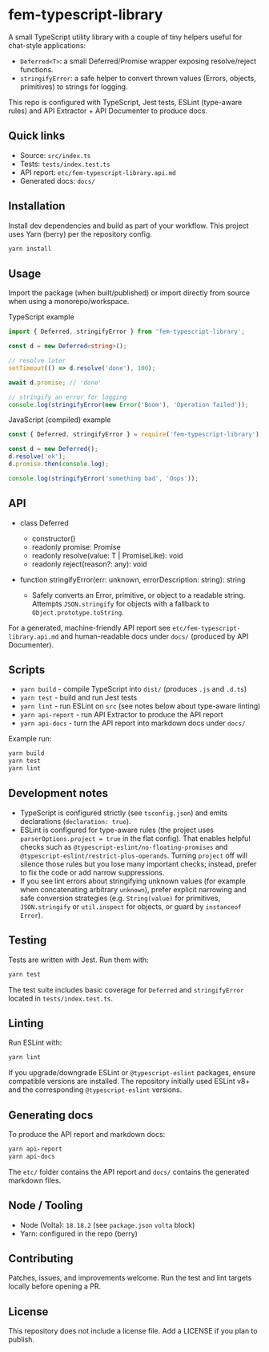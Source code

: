 # fem-typescript-library

A small TypeScript utility library with a couple of tiny helpers useful for chat-style applications:

- `Deferred<T>`: a small Deferred/Promise wrapper exposing resolve/reject functions.
- `stringifyError`: a safe helper to convert thrown values (Errors, objects, primitives) to strings for logging.

This repo is configured with TypeScript, Jest tests, ESLint (type-aware rules) and API Extractor + API Documenter to produce docs.

## Quick links

- Source: `src/index.ts`
- Tests: `tests/index.test.ts`
- API report: `etc/fem-typescript-library.api.md`
- Generated docs: `docs/`

## Installation

Install dev dependencies and build as part of your workflow. This project uses Yarn (berry) per the repository config.

```bash
yarn install
```

## Usage

Import the package (when built/published) or import directly from source when using a monorepo/workspace.

TypeScript example

```ts
import { Deferred, stringifyError } from 'fem-typescript-library';

const d = new Deferred<string>();

// resolve later
setTimeout(() => d.resolve('done'), 100);

await d.promise; // 'done'

// stringify an error for logging
console.log(stringifyError(new Error('Boom'), 'Operation failed'));
```

JavaScript (compiled) example

```js
const { Deferred, stringifyError } = require('fem-typescript-library');

const d = new Deferred();
d.resolve('ok');
d.promise.then(console.log);

console.log(stringifyError('something bad', 'Oops'));
```

## API

- class Deferred<T>
	- constructor()
	- readonly promise: Promise<T>
	- readonly resolve(value: T | PromiseLike<T>): void
	- readonly reject(reason?: any): void

- function stringifyError(err: unknown, errorDescription: string): string
	- Safely converts an Error, primitive, or object to a readable string. Attempts `JSON.stringify` for objects with a fallback to `Object.prototype.toString`.

For a generated, machine-friendly API report see `etc/fem-typescript-library.api.md` and human-readable docs under `docs/` (produced by API Documenter).

## Scripts

- `yarn build` - compile TypeScript into `dist/` (produces `.js` and `.d.ts`)
- `yarn test` - build and run Jest tests
- `yarn lint` - run ESLint on `src` (see notes below about type-aware linting)
- `yarn api-report` - run API Extractor to produce the API report
- `yarn api-docs` - turn the API report into markdown docs under `docs/`

Example run:

```bash
yarn build
yarn test
yarn lint
```

## Development notes

- TypeScript is configured strictly (see `tsconfig.json`) and emits declarations (`declaration: true`).
- ESLint is configured for type-aware rules (the project uses `parserOptions.project = true` in the flat config). That enables helpful checks such as `@typescript-eslint/no-floating-promises` and `@typescript-eslint/restrict-plus-operands`. Turning `project` off will silence those rules but you lose many important checks; instead, prefer to fix the code or add narrow suppressions.
- If you see lint errors about stringifying unknown values (for example when concatenating arbitrary `unknown`), prefer explicit narrowing and safe conversion strategies (e.g. `String(value)` for primitives, `JSON.stringify` or `util.inspect` for objects, or guard by `instanceof Error`).

## Testing

Tests are written with Jest. Run them with:

```bash
yarn test
```

The test suite includes basic coverage for `Deferred` and `stringifyError` located in `tests/index.test.ts`.

## Linting

Run ESLint with:

```bash
yarn lint
```

If you upgrade/downgrade ESLint or `@typescript-eslint` packages, ensure compatible versions are installed. The repository initially used ESLint v8+ and the corresponding `@typescript-eslint` versions.

## Generating docs

To produce the API report and markdown docs:

```bash
yarn api-report
yarn api-docs
```

The `etc/` folder contains the API report and `docs/` contains the generated markdown files.

## Node / Tooling

- Node (Volta): `18.18.2` (see `package.json` `volta` block)
- Yarn: configured in the repo (berry)

## Contributing

Patches, issues, and improvements welcome. Run the test and lint targets locally before opening a PR.

## License

This repository does not include a license file. Add a LICENSE if you plan to publish.


